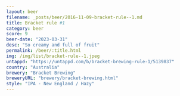 ```yaml
---
layout: beer
filename: _posts/beer/2016-11-09-bracket-rule--1.md
title: Bracket rule #1
category: beer
score: 9
beer-date: "2023-03-31"
desc: "So creamy and full of fruit"
permalink: /beer/:title.html
img: /img/list/bracket-rule--1.jpeg
untappd: "https://untappd.com/b/bracket-brewing-rule-1/5139837"
country: "Australia"
brewery: "Bracket Brewing"
breweryURL: "brewery/bracket-brewing.html"
style: "IPA - New England / Hazy"
---
```

